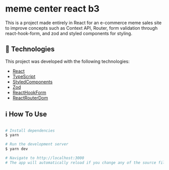 # meme center react b3

This is a project made entirely in React for an e-commerce meme sales site to improve concepts such as Context API, Router, form validation through react-hook-form, and zod and styled components for styling.

## 🚀 Technologies

This project was developed with the following technologies:

- [React](https://reactjs.org)
- [TypeScript](https://www.typescriptlang.org/)
- [StyledComponents](https://www.styled-components.com/)
- [Zod](https://zod.dev/)
- [ReactHookForm](https://react-hook-form.com/)
- [ReactRouterDom](https://reactrouter.com/)

## ℹ️ How To Use

```bash

# Install dependencies
$ yarn

# Run the development server
$ yarn dev

# Navigate to http://localhost:3000
# The app will automatically reload if you change any of the source files.
```